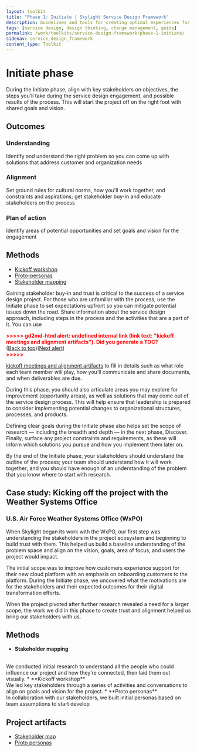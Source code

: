 ```yaml
---
layout: toolkit
title: "Phase 1: Initiate | Skylight Service Design Framework"
description: Guidelines and tools for creating optimal experiences for both users and your organization.
tags: [service design, design thinking, change management, guide]
permalink: /work/toolkits/service-design-framework/phase-1-initiate/
sidenav: service_design_framework
content_type: Toolkit
---
```


# Initiate phase

During the Initiate phase, align with key stakeholders on objectives, the steps you’ll take during the service design engagement, and possible results of the process. This will start the project off on the right foot with shared goals and vision.

## Outcomes
### Understanding
Identify and understand the right problem so you can come up with solutions that address customer and organization needs
### Alignment
Set ground rules for cultural norms, how you'll work together, and constraints and aspirations; get stakeholder buy-in and educate stakeholders on the process
### Plan of action
Identify areas of potential opportunities and set goals and vision for the engagement
## Methods
- [Kickoff workshop]()
- [Proto-personas]()
- [Stakeholder mapping]()


Gaining stakeholder buy-in and trust is critical to the success of a service design project. For those who are unfamiliar with the process, use the Initiate phase to set expectations upfront so you can mitigate potential issues down the road. Share information about the service design approach, including steps in the process and the activities that are a part of it. You can use

<p id="gdcalert6" ><span style="color: red; font-weight: bold">>>>>>  gd2md-html alert: undefined internal link (link text: "kickoff meetings and alignment artifacts"). Did you generate a TOC? </span><br>(<a href="#">Back to top</a>)(<a href="#gdcalert7">Next alert</a>)<br><span style="color: red; font-weight: bold">>>>>> </span></p>

[kickoff meetings and alignment artifacts](#heading=h.pa9cvmd247j4) to fill in details such as what role each team member will play, how you’ll communicate and share documents, and when deliverables are due.

During this phase, you should also articulate areas you may explore for improvement (opportunity areas), as well as solutions that may come out of the service design process. This will help ensure that leadership is prepared to consider implementing potential changes to organizational structures, processes, and products.

Defining clear goals during the Initiate phase also helps set the scope of research — including the breadth and depth — in the next phase, Discover. Finally, surface any project constraints and requirements, as these will inform which solutions you pursue and how you implement them later on.

By the end of the Initiate phase, your stakeholders should understand the outline of the process; your team should understand how it will work together; and you should have enough of an understanding of the problem that you know where to start with research.


## Case study: Kicking off the project with the Weather Systems Office

### U.S. Air Force Weather Systems Office (WxPO)

When Skylight began its work with the WxPO, our first step was understanding the stakeholders in the project ecosystem and beginning to build trust with them. This helped us build a baseline understanding of the problem space and align on the vision, goals, area of focus, and users the project would impact.

The initial scope was to improve how customers experience support for their new cloud platform with an emphasis on onboarding customers to the platform. During the Initiate phase, we uncovered what the motivations are for the stakeholders and their expected outcomes for their digital transformation efforts.

When the project pivoted after further research revealed a need for a larger scope, the work we did in this phase to create trust and alignment helped us bring our stakeholders with us.


## Methods

* **Stakeholder mapping**
<br>
We conducted initial research to understand all the people who could influence our project and how they’re connected, then laid them out visually.
* **Kickoff workshop**
<br>
We led key stakeholders through a series of activities and conversations to align on goals and vision for the project.
* **Proto personas**
<br>
In collaboration with our stakeholders, we built initial personas based on team assumptions to start develop


## Project artifacts

* [Stakeholder map](https://drive.google.com/file/d/1meYnj9zUK9N5Pa79wAqpkGKjPIdJInMk/view?usp=sharing)
* [Proto personas](https://app.mural.co/t/skylight2171/m/skylight2171/1616686300647/847c66fcfd6a273b27ba44ba5976f1604284941e?sender=ubabac35f4785db237eae9972)


